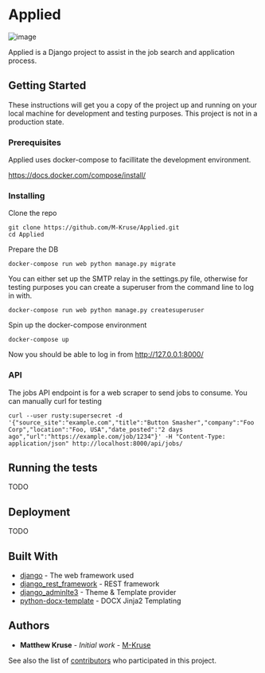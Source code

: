 # Applied

![image](https://user-images.githubusercontent.com/46699116/74805438-ebedf000-5297-11ea-91ac-684201d63747.png)

Applied is a Django project to assist in the job search and application process.

## Getting Started

These instructions will get you a copy of the project up and running on your local machine for development and testing purposes. This project is not in a production state.

### Prerequisites

Applied uses docker-compose to facillitate the development environment.

https://docs.docker.com/compose/install/

### Installing

Clone the repo

```
git clone https://github.com/M-Kruse/Applied.git
cd Applied
```

Prepare the DB

```
docker-compose run web python manage.py migrate
```

You can either set up the SMTP relay in the settings.py file, otherwise for testing purposes you can create a superuser from the command line to log in with.

```
docker-compose run web python manage.py createsuperuser
```

Spin up the docker-compose environment

```
docker-compose up
```

Now you should be able to log in from http://127.0.0.1:8000/

### API

The jobs API endpoint is for a web scraper to send jobs to consume. You can manually curl for testing

```
curl --user rusty:supersecret -d '{"source_site":"example.com","title":"Button Smasher","company":"Foo Corp","location":"Foo, USA","date_posted":"2 days ago","url":"https://example.com/job/1234"}' -H "Content-Type: application/json" http://localhost:8000/api/jobs/
```

## Running the tests

TODO

## Deployment

TODO

## Built With

* [django](https://www.djangoproject.com/) - The web framework used
* [django_rest_framework](https://www.django-rest-framework.org/) - REST framework
* [django_adminlte3](https://github.com/d-demirci/django-adminlte3) - Theme & Template provider
* [python-docx-template](https://github.com/elapouya/python-docx-template) - DOCX Jinja2 Templating


## Authors

* **Matthew Kruse** - *Initial work* - [M-Kruse](https://github.com/M-Kruse)

See also the list of [contributors](https://github.com/your/project/contributors) who participated in this project.